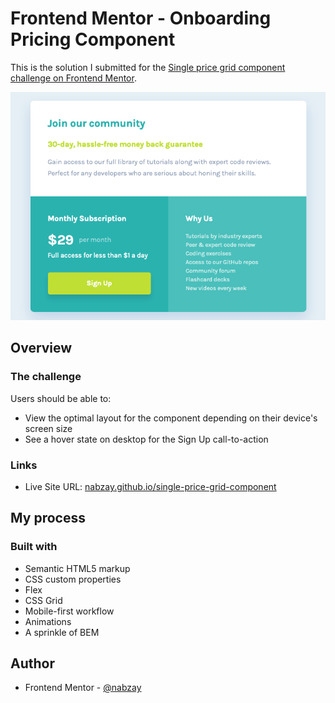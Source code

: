 # Frontend Mentor - Onboarding Pricing Component

This is the solution I submitted for the [Single price grid component challenge on Frontend Mentor](https://www.frontendmentor.io/challenges/single-price-grid-component-5ce41129d0ff452fec5abbbc).

![](./images/screenshot.png)

## Overview

### The challenge

Users should be able to:

- View the optimal layout for the component depending on their device's screen size
- See a hover state on desktop for the Sign Up call-to-action

### Links

- Live Site URL: [nabzay.github.io/single-price-grid-component](https://nabzay.github.io/single-price-grid-component)

## My process

### Built with

- Semantic HTML5 markup
- CSS custom properties
- Flex
- CSS Grid
- Mobile-first workflow
- Animations
- A sprinkle of BEM

## Author

- Frontend Mentor - [@nabzay](https://www.frontendmentor.io/profile/nabzay)
